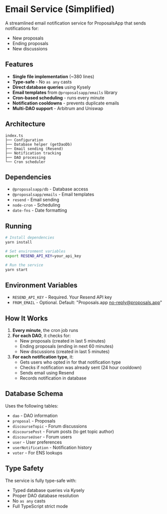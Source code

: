 # Email Service (Simplified)

A streamlined email notification service for ProposalsApp that sends notifications for:

- New proposals
- Ending proposals
- New discussions

## Features

- **Single file implementation** (~380 lines)
- **Type-safe** - No `as any` casts
- **Direct database queries** using Kysely
- **Email templates** from `@proposalsapp/emails` library
- **Cron-based scheduling** - runs every minute
- **Notification cooldowns** - prevents duplicate emails
- **Multi-DAO support** - Arbitrum and Uniswap

## Architecture

```
index.ts
├── Configuration
├── Database helper (getDaoDb)
├── Email sending (Resend)
├── Notification tracking
├── DAO processing
└── Cron scheduler
```

## Dependencies

- `@proposalsapp/db` - Database access
- `@proposalsapp/emails` - Email templates
- `resend` - Email sending
- `node-cron` - Scheduling
- `date-fns` - Date formatting

## Running

```bash
# Install dependencies
yarn install

# Set environment variables
export RESEND_API_KEY=your_api_key

# Run the service
yarn start
```

## Environment Variables

- `RESEND_API_KEY` - Required. Your Resend API key
- `FROM_EMAIL` - Optional. Default: "Proposals.app <no-reply@proposals.app>"

## How It Works

1. **Every minute**, the cron job runs
2. **For each DAO**, it checks for:
   - New proposals (created in last 5 minutes)
   - Ending proposals (ending in next 60 minutes)
   - New discussions (created in last 5 minutes)
3. **For each notification type**, it:
   - Gets users who opted in for that notification type
   - Checks if notification was already sent (24 hour cooldown)
   - Sends email using Resend
   - Records notification in database

## Database Schema

Uses the following tables:

- `dao` - DAO information
- `proposal` - Proposals
- `discourseTopic` - Forum discussions
- `discoursePost` - Forum posts (to get topic author)
- `discourseUser` - Forum users
- `user` - User preferences
- `userNotification` - Notification history
- `voter` - For ENS lookups

## Type Safety

The service is fully type-safe with:

- Typed database queries via Kysely
- Proper DAO database resolution
- No `as any` casts
- Full TypeScript strict mode

